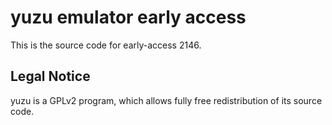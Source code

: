 yuzu emulator early access
=============

This is the source code for early-access 2146.

## Legal Notice

yuzu is a GPLv2 program, which allows fully free redistribution of its source code.